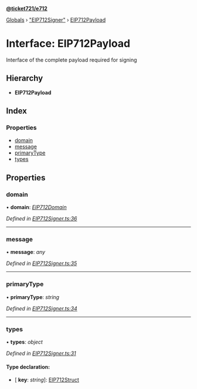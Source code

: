 **[@ticket721/e712](../README.md)**

[Globals](../globals.md) › ["EIP712Signer"](../modules/_eip712signer_.md) › [EIP712Payload](_eip712signer_.eip712payload.md)

# Interface: EIP712Payload

Interface of the complete payload required for signing

## Hierarchy

* **EIP712Payload**

## Index

### Properties

* [domain](_eip712signer_.eip712payload.md#domain)
* [message](_eip712signer_.eip712payload.md#message)
* [primaryType](_eip712signer_.eip712payload.md#primarytype)
* [types](_eip712signer_.eip712payload.md#types)

## Properties

###  domain

• **domain**: *[EIP712Domain](_eip712signer_.eip712domain.md)*

*Defined in [EIP712Signer.ts:36](https://github.com/ticket721/env/blob/f8a7220/packages/e712/sources/EIP712Signer.ts#L36)*

___

###  message

• **message**: *any*

*Defined in [EIP712Signer.ts:35](https://github.com/ticket721/env/blob/f8a7220/packages/e712/sources/EIP712Signer.ts#L35)*

___

###  primaryType

• **primaryType**: *string*

*Defined in [EIP712Signer.ts:34](https://github.com/ticket721/env/blob/f8a7220/packages/e712/sources/EIP712Signer.ts#L34)*

___

###  types

• **types**: *object*

*Defined in [EIP712Signer.ts:31](https://github.com/ticket721/env/blob/f8a7220/packages/e712/sources/EIP712Signer.ts#L31)*

#### Type declaration:

* \[ **key**: *string*\]: [EIP712Struct](../modules/_eip712signer_.md#eip712struct)